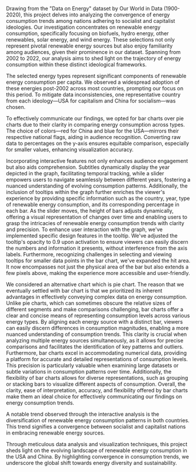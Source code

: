 Drawing from the "Data on Energy" dataset by Our World in Data (1900-2020), this project delves into analyzing the convergence of energy consumption trends among nations adhering to socialist and capitalist ideologies. Our investigation concentrates on renewable energy consumption, specifically focusing on biofuels, hydro energy, other renewables, solar energy, and wind energy. These selections not only represent pivotal renewable energy sources but also enjoy familiarity among audiences, given their prominence in our dataset. Spanning from 2002 to 2022, our analysis aims to shed light on the trajectory of energy consumption within these distinct ideological frameworks.

The selected energy types represent significant components of renewable energy consumption per capita. We observed a widespread adoption of these energies post-2002 across most countries, prompting our focus on this period. To mitigate data inconsistencies, one representative country from each ideology—USA for capitalism and China for socialism—was chosen.

To effectively communicate our findings, we opted for bar charts over pie charts due to their clarity in comparing energy consumption across types. The choice of colors—red for China and blue for the USA—mirrors their respective national flags, aiding in audience recognition. Converting raw data to percentages on the y-axis ensures equitable comparison, especially for smaller values, enhancing visualization accuracy. 

Incorporating interactive features not only enhances audience engagement but also aids comprehension. Subtitles dynamically display the year depicted in the graph, facilitating temporal tracking, while a slider empowers users to navigate seamlessly between different years, fostering a nuanced understanding of evolving consumption patterns. Additionally, the inclusion of tooltips within the graph further enriches the viewer's experience by providing specific information such as the country, year, type of renewable energy consumption, and its corresponding percentage in each bar. As the slider moves, the height of bars adjusts dynamically, offering a visual representation of changes over time and enabling users to grasp the intricacies of renewable energy consumption trends with clarity and precision. To enhance user interaction with the graph, we've implemented specific design features in the tooltip. We've adjusted the tooltip's opacity to 0.9 upon activation to ensure viewers can easily discern the numbers and information it presents, without interference from the axis labels. Furthermore, recognizing challenges in selecting and viewing tooltips for smaller data points in the bar chart, we've expanded the hit area. It now encompasses not just the physical area of the bar but also extends a few pixels above, making the experience more accessible and user-friendly.

We considered an alternative chart which is pie chart. The reason that we eventually settled with bar chart is that we prioritized its inherent advantages in effectively conveying complex data on energy consumption. Unlike pie charts, which can sometimes obscure the relative sizes of different segments and make comparisons challenging, bar charts offer a clear and concise means of representing consumption levels across various energy types. By aligning each energy source with a distinct bar, viewers can easily discern differences in consumption magnitudes, enabling a more nuanced understanding of consumption trends. This clarity is crucial when analyzing multiple energy sources simultaneously, as it allows for precise comparisons and facilitates the identification of key patterns and outliers. Furthermore, bar charts excel in accommodating numerical data, providing a platform for accurate and detailed representations of consumption levels. This precision is particularly valuable when examining large datasets or subtle variations in consumption patterns over time. Additionally, the flexibility of bar charts allows for diverse representations, such as grouping or stacking bars to visualize different aspects of consumption. Overall, the clarity, ease of interpretation, accuracy, and flexibility offered by bar charts make them an ideal choice for effectively communicating our findings on energy consumption trends.

A notable trend observed through the interactive analysis is the diversification of renewable energy consumption patterns in both countries. This trend signifies a convergence between socialist and capitalist nations in embracing renewable energy sources.

Through meticulous data analysis and visualization techniques, this project sheds light on the evolving landscape of renewable energy consumption in the USA and China. By highlighting convergence in consumption trends, we underscore the global shift towards energy diversity and sustainability.
